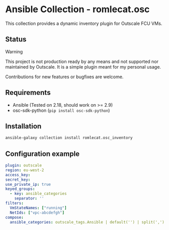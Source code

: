 # Ansible Collection - romlecat.osc

This collection provides a dynamic inventory plugin for Outscale FCU VMs.

## Status
> [!WARNING]  
> This project is not production ready by any means and not supported nor maintained by Outscale. It is a simple plugin meant for my personal usage.

Contributions for new features or bugfixes are welcome.

## Requirements
- Ansible (Tested on 2.18, should work on >= 2.9)
- osc-sdk-python (`pip install osc-sdk-python`)

## Installation
```bash
ansible-galaxy collection install romlecat.osc_inventory
```

## Configuration example

```yaml
plugin: outscale
region: eu-west-2
access_key:
secret_key:
use_private_ip: true
keyed_groups:
  - key: ansible_categories
    separator: ''
filters:
  VmStateNames: ["running"]
  NetIds: ["vpc-abcdefgh"]
compose:
  ansible_categories: outscale_tags.Ansible | default('') | split(',') | reject('equalto', '') | list

```
